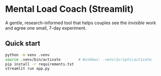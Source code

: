# Mental Load Coach (Streamlit)

A gentle, research-informed tool that helps couples see the *invisible* work and agree one small, 7-day experiment.

## Quick start
```bash
python -m venv .venv
source .venv/bin/activate        # Windows: .venv\Scripts\activate
pip install -r requirements.txt
streamlit run app.py
